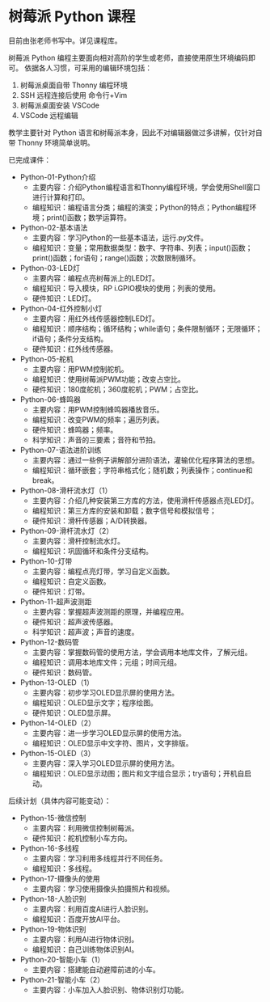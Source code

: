 # 树莓派 Python 课程

目前由张老师书写中。详见课程库。

树莓派 Python 编程主要面向相对高阶的学生或老师，直接使用原生环境编码即可。
依据各人习惯，可采用的编辑环境包括：

1. 树莓派桌面自带 Thonny 编程环境
2. SSH 远程连接后使用 命令行+Vim
3. 树莓派桌面安装 VSCode
4. VSCode 远程编辑

教学主要针对 Python 语言和树莓派本身，因此不对编辑器做过多讲解，仅针对自带 Thonny 环境简单说明。

已完成课件：

* Python-01-Python介绍
  - 主要内容：介绍Python编程语言和Thonny编程环境，学会使用Shell窗口进行计算和打印。
  - 编程知识：编程语言分类；编程的演变；Python的特点；Python编程环境；print()函数；数学运算符。
* Python-02-基本语法
  - 主要内容：学习Python的一些基本语法，运行.py文件。
  - 编程知识：变量；常用数据类型：数字、字符串、列表；input()函数；print()函数；for语句；range()函数；次数限制循环。
* Python-03-LED灯
  - 主要内容：编程点亮树莓派上的LED灯。
  - 编程知识：导入模块，RP i.GPIO模块的使用；列表的使用。
  - 硬件知识：LED灯。
* Python-04-红外控制小灯
  - 主要内容：用红外线传感器控制LED灯。
  - 编程知识：顺序结构；循环结构；while语句；条件限制循环；无限循环；if语句；条件分支结构。
  - 硬件知识：红外线传感器。
* Python-05-舵机
  - 主要内容：用PWM控制舵机。
  - 编程知识：使用树莓派PWM功能；改变占空比。
  - 硬件知识：180度舵机；360度舵机；PWM；占空比。
* Python-06-蜂鸣器
  - 主要内容：用PWM控制蜂鸣器播放音乐。
  - 编程知识：改变PWM的频率；遍历列表。
  - 硬件知识：蜂鸣器；频率。
  - 科学知识：声音的三要素；音符和节拍。
* Python-07-语法进阶训练
  - 主要内容：通过一些例子讲解部分进阶语法，灌输优化程序算法的思想。
  - 编程知识：循环嵌套；字符串格式化；随机数；列表操作；continue和break。
* Python-08-滑杆流水灯（1）
  - 主要内容：介绍几种安装第三方库的方法，使用滑杆传感器点亮LED灯。
  - 编程知识：第三方库的安装和卸载；数字信号和模拟信号；
  - 硬件知识：滑杆传感器；A/D转换器。
* Python-09-滑杆流水灯（2）
  - 主要内容：滑杆控制流水灯。
  - 编程知识：巩固循环和条件分支结构。
* Python-10-灯带
  - 主要内容：编程点亮灯带，学习自定义函数。
  - 编程知识：自定义函数。
  - 硬件知识：灯带。
* Python-11-超声波测距
  - 主要内容：掌握超声波测距的原理，并编程应用。
  - 硬件知识：超声波传感器。
  - 科学知识：超声波；声音的速度。
* Python-12-数码管
  - 主要内容：掌握数码管的使用方法，学会调用本地库文件，了解元组。
  - 编程知识：调用本地库文件；元组；时间元组。
  - 硬件知识：数码管。
* Python-13-OLED（1）
  - 主要内容：初步学习OLED显示屏的使用方法。
  - 编程知识：OLED显示文字；程序绘图。
  - 硬件知识：OLED显示屏。
* Python-14-OLED（2）
  - 主要内容：进一步学习OLED显示屏的使用方法。
  - 编程知识：OLED显示中文字符、图片，文字排版。
* Python-15-OLED（3）
  - 主要内容：深入学习OLED显示屏的使用方法。
  - 编程知识：OLED显示动图；图片和文字组合显示；try语句；开机自启动。


后续计划（具体内容可能变动）：

* Python-15-微信控制
  - 主要内容：利用微信控制树莓派。
  - 硬件知识：舵机控制小车方向。
* Python-16-多线程
  - 主要内容：学习利用多线程并行不同任务。
  - 编程知识：多线程。
* Python-17-摄像头的使用
  - 主要内容：学习使用摄像头拍摄照片和视频。
* Python-18-人脸识别
  - 主要内容：利用百度AI进行人脸识别。
  - 编程知识：百度开放AI平台。
* Python-19-物体识别
  - 主要内容：利用AI进行物体识别。
  - 编程知识：自己训练物体识别AI。
* Python-20-智能小车（1）
  - 主要内容：搭建能自动避障前进的小车。
* Python-21-智能小车（2）
  - 主要内容：小车加入人脸识别、物体识别灯功能。
